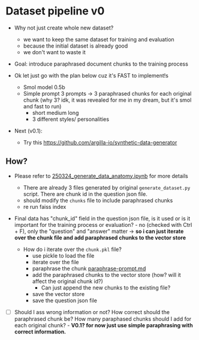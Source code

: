 # Dataset pipeline v0

- Why not just create whole new dataset?
    - we want to keep the same dataset for training and evaluation
    - because the initial dataset is already good
    - we don't want to waste it

- Goal: introduce paraphrased document chunks to the training process
- Ok let just go with the plan below cuz it's FAST to implement!s
    - Smol model 0.5b
    - Simple prompt 3 prompts -> 3 paraphrased chunks for each original chunk (why 3? idk, it was revealed for me in my dream, but it's smol and fast to run)
        - short medium long
        - 3 different styles/ personalities

- Next (v0.1):
    - Try this  <https://github.com/argilla-io/synthetic-data-generator>

## How?

- Please refer to [250324_generate_data_anatomy.ipynb](../notebooks/250324_generate_data_anatomy.ipynb) for more details
    - There are already 3 files generated by original `generate_dataset.py` script. There are chunk id in the question json file.
    - should modify the `chunks` file to include paraphrased chunks
    - re run faiss index

- Final data has "chunk_id" field in the question json file, is it used or is it important for the training process or evaluation? - no (checked with Ctrl + F), only the "question" and "answer" matter -> **so i can just iterate over the chunk file and add paraphrased chunks to the vector store**
    - How do i iterate over the `chunk.pkl` file?
        - use pickle to load the file
        - iterate over the file
        - paraphrase the chunk [paraphrase-prompt.md](paraphrase-prompt.md)
        - add the paraphrased chunks to the vector store (how? will it affect the original chunk id?)
            - Can just append the new chunks to the existing file?
        - save the vector store
        - save the question json file
- [ ] Should I ass wrong information or not? How correct should the paraphrased chunk be? How many paraphased chunks should I add for each original chunk? - **V0.1? for now just use simple paraphrasing with correct information.**
